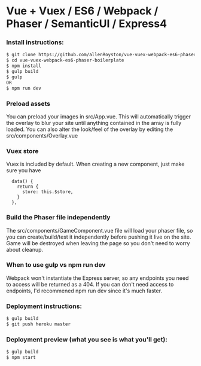 # Vue + Vuex / ES6 / Webpack / Phaser / SemanticUI / Express4

### Install instructions:
```sh
$ git clone https://github.com/allenRoyston/vue-vuex-webpack-es6-phaser-boilerplate.git
$ cd vue-vuex-webpack-es6-phaser-boilerplate
$ npm install
$ gulp build
$ gulp  
OR
$ npm run dev
```
### Preload assets 
You can preload your images in src/App.vue.  This will automatically trigger the overlay to blur your site until anything contained in the array is fully loaded.  You can also alter the look/feel of the overlay by editing the src/components/Overlay.vue

### Vuex store
Vuex is included by default.  When creating a new component, just make sure you have 
```
  data() {
    return {
      store: this.$store,
    }
  },
```

### Build the Phaser file independently
The src/components/GameComponent.vue file will load your phaser file, so you can create/build/test it independently before pushing it live on the site.  Game will be destroyed when leaving the page so you don't need to worry about cleanup.  

### When to use gulp vs npm run dev
Webpack won't instantiate the Express server, so any endpoints you need to access will be returned as a 404.  If you can don't need access to endpoints, I'd recommened npm run dev since it's much faster.  

### Deployment instructions:
```sh
$ gulp build
$ git push heroku master
```

### Deployment preview (what you see is what you'll get):
```sh
$ gulp build
$ npm start
```

